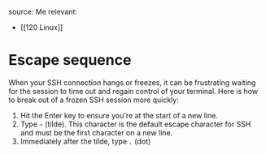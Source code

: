 source: Me
relevant:
- [[120 Linux]]

# Escape sequence

When your SSH connection hangs or freezes, it can be frustrating waiting for the session to time out and regain control of your terminal. Here is how to break out of a frozen SSH session more quickly:

1. Hit the Enter key to ensure you're at the start of a new line.
2. Type `~` (tilde). This character is the default escape character for SSH and must be the first character on a new line.
3. Immediately after the tilde, type `.` (dot)

